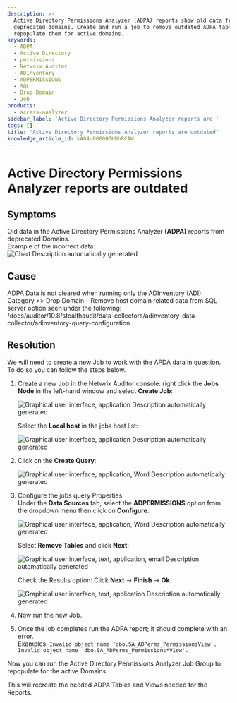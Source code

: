 ```yaml
---
description: >-
  Active Directory Permissions Analyzer (ADPA) reports show old data from
  deprecated domains. Create and run a job to remove outdated ADPA tables and
  repopulate them for active domains.
keywords:
  - ADPA
  - Active Directory
  - permissions
  - Netwrix Auditor
  - ADInventory
  - ADPERMISSIONS
  - SQL
  - Drop Domain
  - Job
products:
  - access-analyzer
sidebar_label: 'Active Directory Permissions Analyzer reports are '
tags: []
title: "Active Directory Permissions Analyzer reports are outdated"
knowledge_article_id: kA04u000000HDhRCAW
---
```


# Active Directory Permissions Analyzer reports are outdated

## Symptoms

Old data in the Active Directory Permissions Analyzer **(ADPA)** reports from deprecated Domains.  
Example of the incorrect data:  
![Chart  Description automatically generated](images/ka04u000000HdDV_0EM4u0000084aiy.png)

## Cause

ADPA Data is not cleared when running only the ADInventory (ADI): Category >> Drop Domain – Remove host domain related data from SQL server option seen under the following:  
/docs/auditor/10.8/stealthaudit/data-collectors/adinventory-data-collector/adinventory-query-configuration

## Resolution

We will need to create a new Job to work with the APDA data in question.  
To do so you can follow the steps below.

1. Create a new Job in the Netwrix Auditor console: right click the **Jobs Node** in the left-hand window and select **Create Job**:

   ![Graphical user interface, application  Description automatically generated](images/ka04u000000HdDV_0EM4u0000084aiz.png)

   Select the **Local host** in the jobs host list:

   ![Graphical user interface, application  Description automatically generated](images/ka04u000000HdDV_0EM4u0000084aj0.png)

2. Click on the **Create Query**:

   ![Graphical user interface, application, Word  Description automatically generated](images/ka04u000000HdDV_0EM4u0000084aj1.png)

3. Configure the jobs query Properties.  
   Under the **Data Sources** tab, select the **ADPERMISSIONS** option from the dropdown menu then click on **Configure**.

   ![Graphical user interface, application, Word  Description automatically generated](images/ka04u000000HdDV_0EM4u0000084aj2.png)

   Select **Remove Tables** and click **Next**:

   ![Graphical user interface, text, application, email  Description automatically generated](images/ka04u000000HdDV_0EM4u0000084aj3.png)

   Check the Results option: Click **Next** → **Finish** → **Ok**.

   ![Graphical user interface, text, application  Description automatically generated](images/ka04u000000HdDV_0EM4u0000084aj4.png)

4. Now run the new Job.

5. Once the job completes run the ADPA report; it should complete with an error.  
   Examples:
   `Invalid object name 'dbo.SA_ADPerms_PermissionsView'.`  
   `Invalid object name 'dbo.SA_ADPerms_Permissions*View'.`

Now you can run the Active Directory Permissions Analyzer Job Group to repopulate for the active Domains.

This will recreate the needed ADPA Tables and Views needed for the Reports.
